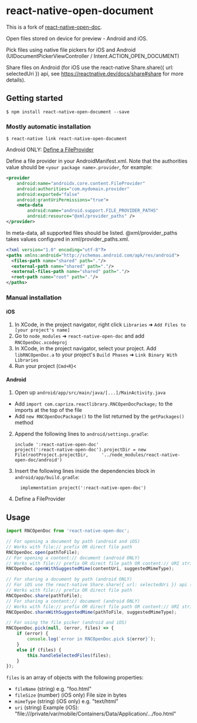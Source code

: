 
# react-native-open-document

This is a fork of [react-native-open-doc](https://github.com/capriza/react-native-open-doc).

Open files stored on device for preview - Android and iOS. 

Pick files using native file pickers for iOS and Android (UIDocumentPickerViewController / Intent.ACTION_OPEN_DOCUMENT)

Share files on Android (for iOS use the react-native Share.share({ url: selectedUri }) api, see https://reactnative.dev/docs/share#share for more details).

## Getting started

`$ npm install react-native-open-document --save`

### Mostly automatic installation

`$ react-native link react-native-open-document`

Android ONLY:
  [Define a FileProvider](https://developer.android.com/reference/android/support/v4/content/FileProvider)
  
  Define a file provider in your AndroidManifest.xml.
  Note that the authorities value should be `<your package name>.provider`, for example:

  ```xml
  <provider
      android:name="androidx.core.content.FileProvider"
      android:authorities="com.mydomain.provider"
      android:exported="false"
      android:grantUriPermissions="true">
      <meta-data
          android:name="android.support.FILE_PROVIDER_PATHS"
          android:resource="@xml/provider_paths" />
  </provider>
  ```

  In meta-data, all supported files should be listed. @xml/provider_paths takes values configured in xml/provider_paths.xml.

  ```xml
  <?xml version="1.0" encoding="utf-8"?>
  <paths xmlns:android="http://schemas.android.com/apk/res/android">
    <files-path name="shared" path="."/>
    <external-path name="shared" path="."/>
    <external-files-path name="shared" path="."/>
    <root-path name="root" path="."/>
  </paths>
  ```

### Manual installation


#### iOS

1. In XCode, in the project navigator, right click `Libraries` ➜ `Add Files to [your project's name]`
2. Go to `node_modules` ➜ `react-native-open-doc` and add `RNCOpenDoc.xcodeproj`
3. In XCode, in the project navigator, select your project. Add `libRNCOpenDoc.a` to your project's `Build Phases` ➜ `Link Binary With Libraries`
4. Run your project (`Cmd+R`)<

#### Android

1. Open up `android/app/src/main/java/[...]/MainActivity.java`
  - Add `import com.capriza.reactlibrary.RNCOpenDocPackage;` to the imports at the top of the file
  - Add `new RNCOpenDocPackage()` to the list returned by the `getPackages()` method
2. Append the following lines to `android/settings.gradle`:
  	```
  	include ':react-native-open-doc'
  	project(':react-native-open-doc').projectDir = new File(rootProject.projectDir, 	'../node_modules/react-native-open-doc/android')
  	```
3. Insert the following lines inside the dependencies block in `android/app/build.gradle`:
  	```
      implementation project(':react-native-open-doc')
  	```
4. Define a FileProvider

## Usage
```javascript
import RNCOpenDoc from 'react-native-open-doc';

// For opening a document by path (android and iOS)
// Works with file:// prefix OR direct file path
RNCOpenDoc.open(pathToFile);
// For opening a content:// document (android ONLY)
// Works with file:// prefix OR direct file path OR content:// URI string with a suggested mime type for intent
RNCOpenDoc.openWithSuggestedMime(contentUri, suggestedMimeType);

// For sharing a document by path (android ONLY)
// For iOS use the react-native Share.share({ url: selectedUri }) api (see https://reactnative.dev/docs/share#share)
// Works with file:// prefix OR direct file path
RNCOpenDoc.share(pathToFile);
// For sharing a content:// document (android ONLY)
// Works with file:// prefix OR direct file path OR content:// URI string with a suggested mime type for intent
RNCOpenDoc.shareWithSuggestedMime(pathToFile, suggestedMimeType);

// For using the file picker (android and iOS)
RNCOpenDoc.pick(null, (error, files) => {
    if (error) {
        console.log(`error in RNCOpenDoc.pick ${error}`);
    }
    else if (files) {
    	this.handleSelectedFiles(files);
    }
});
```
 
`files` is an array of objects with the following properties:

- `fileName` (string) e.g. "foo.html"
- `fileSize` (number) (iOS only) File size in bytes
- `mimeType` (string) (iOS only) e.g. "text/html"
- `uri` (string) Example (iOS): "file:///private/var/mobile/Containers/Data/Application/.../foo.html"

